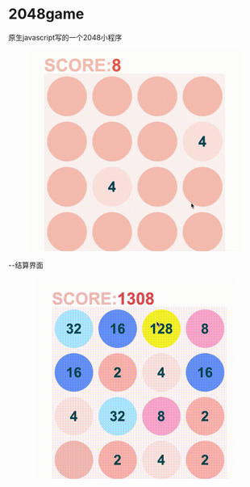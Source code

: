 # 2048game
原生javascript写的一个2048小程序

<div align=center><img src="https://github.com/ZihanChen1993/2048game/blob/master/2048(1).gif" weight="400px" height="400px"></div>

--结算界面
<div align=center><img src="https://github.com/ZihanChen1993/2048game/blob/master/2048(2).gif" weight="400px" height="400px"></div>
